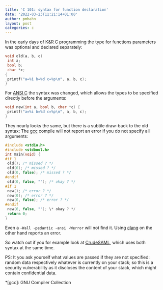 ```yaml
---
title: 'C 101: syntax for function declaration'
date: '2022-03-23T11:21:14+01:00'
author: pmhahn
layout: post
categories: c
---
```


In the early days of [K&amp;R C](https://en.wikipedia.org/wiki/C_(programming_language)#K&R_C) programming the type for functions parameters was optional and declared separately:
```c
void old(a, b, c)
 int a;
 bool b;
 char *c;
{
 printf("a=%i b=%d c=%p\n", a, b, c);
}
```

For [ANSI C](https://en.wikipedia.org/wiki/ANSI_C) the syntax was changed, which allows the types to be specified directly before the arguments:
```c
void new(int a, bool b, char *c) {
 printf("a=%i b=%d c=%p\n", a, b, c);
}
```

They nearly looks the same, but there is a subtile draw-back to the old syntax: The [gcc](https://gcc.gnu.org/) compile will not report an error if you do not specify all arguments:

```c
#include <stdio.h>
#include <stdbool.h>
int main(void) {
#if 1
 old(); /* missed ? */
 old(0); /* missed ? */
 old(0, false); /* missed ? */
#endif
 old(0, false, ""); /* okay ? */
#if 1
 new(); /* error ? */
 new(0); /* error ? */
 new(0, false); /* error ? */
#endif
 new(0, false, ""); \* okay ? */
 return 0;
}
```

Even a `-Wall -pedantic -ansi -Werror` will not find it. Using [clang](https://clang.llvm.org/) on the other hand reports an error.

So watch out if you for example look at [CrudeSAML](https://github.com/univention/crudesaml/blob/master/cy2_saml.c#L109-L114), which uses both syntax at the same time.

PS: It you ask yourself what values are passed if they are not specified: random data respectively whatever is currently on your stack; so this is a security vulnerability as it discloses the content of your stack, which might contain confidential data.

*[gcc]: GNU Compiler Collection
